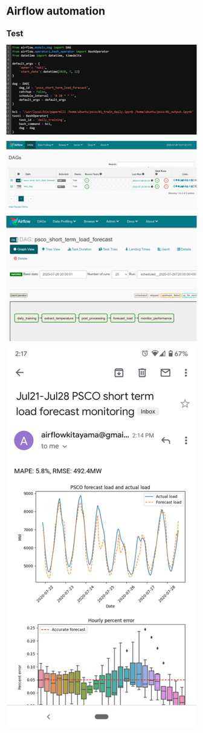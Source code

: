 # Airflow automation

## Test

![image_01](https://github.com/yukikitayama/airflow-automation/blob/master/05_images/image_01.png)

![image_02](https://github.com/yukikitayama/airflow-automation/blob/master/05_images/image_02.png)

![image_03](https://github.com/yukikitayama/airflow-automation/blob/master/05_images/image_03.png)

![image_04](https://github.com/yukikitayama/airflow-automation/blob/master/05_images/image_04.png)

